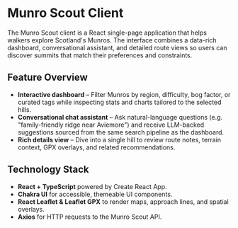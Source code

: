 # Munro Scout Client

The Munro Scout client is a React single-page application that helps walkers explore Scotland's Munros. The interface combines a data-rich dashboard, conversational assistant, and detailed route views so users can discover summits that match their preferences and constraints.

## Feature Overview

- **Interactive dashboard** – Filter Munros by region, difficulty, bog factor, or curated tags while inspecting stats and charts tailored to the selected hills.
- **Conversational chat assistant** – Ask natural-language questions (e.g. "family-friendly ridge near Aviemore") and receive LLM-backed suggestions sourced from the same search pipeline as the dashboard.
- **Rich details view** – Dive into a single hill to review route notes, terrain context, GPX overlays, and related recommendations.

## Technology Stack

- **React + TypeScript** powered by Create React App.
- **Chakra UI** for accessible, themeable UI components.
- **React Leaflet & Leaflet GPX** to render maps, approach lines, and spatial overlays.
- **Axios** for HTTP requests to the Munro Scout API.

